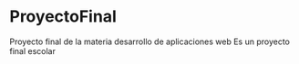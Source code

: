 # ProyectoFinal
Proyecto final de la materia desarrollo de aplicaciones web
Es un proyecto final escolar
